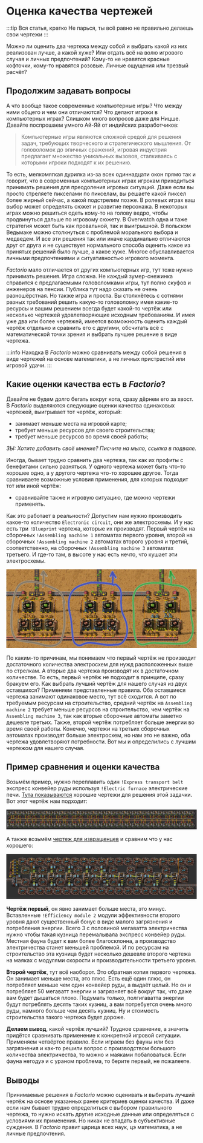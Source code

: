 # Оценка качества чертежей

:::tip Вся статья, кратко
Не парься, ты всё равно не правильно делаешь свои чертежи
:::

Можно ли оценить два чертежа между собой и выбрать какой из них реализован лучше, а какой хуже? Или отдать всё на волю игрового случая и личных предпочтений? Кому-то не нравятся красные кофточки, кому-то нравятся розовые. Личные ощущения или трезвый расчёт?

## Продолжим задавать вопросы

А что вообще такое современные компьютерные игры? Что между ними общего и чем они отличаются? Что делают игроки в компьютерных играх? Слишком много вопросов даже для Ницше. Давайте поспрошаем умного Ай-Яй от индийских разработчиков:

 > Компьютерные игры являются сложной средой для решения задач, требующих творческого и стратегического мышления. От головоломок до эпичных сражений, игровая индустрия предлагает множество уникальных вызовов, сталкиваясь с которыми игроки подходят к их решению.

То есть, мелкомягкая дурилка из-за всех одиннадцати окон прямо так и говорит, что в современных компьютерных играх игрокам приходиться принимать решения для преодоления игровых ситуаций. Даже если вы просто стреляете пикселами по пикселам, вы решаете какой пиксел более жирный сейчас, а какой подстрелим позже. В ролевых играх ваш выбор может определять сюжет и развитие персонажа. В некоторых играх можно решиться одеть кому-то на голову ведро, чтобы продвинуться дальше по игровому сюжету. В Overwatch одна и таже стратегия может быть как провальной, так и выигрышной. В польском Ведьмаке можно столкнуться с проблемой морального выбора и медведем. И все эти решения так или иначе кардинально отличаются друг от друга и не существует нормального способа оценить какое из принятых решений было лучше, а какое хуже. Многое обуславливается личными предпочтениями и ситуативностью игрового момента.

*Factorio* мало отличается от других компьютерных игр, тут тоже нужно принимать решения. Игра сложна. Не каждый зумер-снежинка справится с предлагаемыми головоломками игры, тут полно скуфов и инженеров на пенсии. Публика тут надо сказать не очень разношёрстная. Но также игра и проста. Вы столкнётесь с сотнями разных требований решить какую-то головоломку имея какие-то ресурсы и вашим решением всегда будет какой-то чертёж или несколько чертежей удовлетворяющие исходным требованиям. И имея уже два или более чертежей, имеется возможность оценить каждый чертёж отдельно и сравнить его с другими, обсчитать всё с математической точки зрения и выбрать лучшее решение в виде чертежа.

:::info Находка
В *Factorio* можно сравнивать между собой решения в виде чертежей на основе математики, а не личных пристрастий или игровой удачи.
:::

## Какие оценки качества есть в *Factorio*?

Давайте не будем долго бегать вокруг кота, сразу дёрнем его за хвост. В *Factorio* выделяются следующие оценки качества одинаковых чертежей, выигрывает тот чертёж, который:

* занимает меньше места на игровой карте;
* требует меньше ресурсов для своего строительства;
* требует меньше ресурсов во время своей работы;

*ЗЫ: Хотите добавить своё мнение? Писчите на мыло, ссылка в подвале.*

Иногда, бывает трудно сравнить два чертежа, так как их профиты с бенефитами сильно разняться. У одного чертежа может быть что-то хорошее одно, а у другого чертежа что-то хорошее другое. Тогда сравниваете возможные условия применения, для которых подходит тот или иной чертёж:

* сравнивайте также и игровую ситуацию, где можно чертежи применять.

Как это работает в реальности? Допустим нам нужно производить какое-то количество `Electronic circuit`, они же электросхемы. И у нас есть три `!Blueprint` чертежа, которые их производят. Первый чертёж на сборочных `!Assembling machine 1` автоматах первого уровня, второй на сборочных `!Assembling machine 2` автоматах второго уровня и третий, соответственно, на сборочных `!Assembling machine 3` автоматах третьего. И где-то там, в высоте у нас есть нечто, что кушает эти электросхемы.

![Три простых примера производства электросхем](./QualityAssessment.01.jpg)

По каким-то причинам, мы понимаем что первый чертёж не производит достаточного количества электросхем для нужд расположенных выше по стрелкам. А вторые два чертежа производят их в достаточном количестве. То есть, первый чертёж не подходит в принципе, сразу бракуем его. Как выбрать лучший чертёж для нашего случая из двух оставшихся? Применяем представленные правила. Оба оставшиеся чертежа занимают одинаковое место, тут всё сходится. А вот по требуемым ресурсам на строительство, средний чертёж на `Assembling machine 2` требует меньше ресурсов на строительство, чем чертёж на `Assembling machine 3`, так как вторые сборочные автоматы заметно дешевле третьих. Также, второй чертёж потребляет больше энергии во время своей работы. Конечно, чертежи на третьих сборочных автоматах производят больше электросхем, но нам это не важно, оба чертежа удовлетворяют потребности. Вот мы и определились с лучшим чертежом для нашего случая.

## Пример сравнения и оценки качества

Возьмём пример, нужно переплавить один `!Express transport belt` экспресс конвейер руды используя `!Electric furnace` электрические печи. [Тута показываются](../RawResourcesProcessing/README.md#после-запуска-первого-спутника) хорошие чертежи для решения этой задачки. Вот этот чертёж нам подходит:

![Плавим электрическими печами](../RawResourcesProcessing/images/RawProcessing.15.jpg)

А также возьмём [чертеж для извращенцев](../RawResourcesProcessing/BigOreFoundry.md#плавим-руду-большими-кузницами) и сравним что у нас хорошего:

![Плавим электрическими печами с модулями](../RawResourcesProcessing/images/BigOreFoundry.01.jpg)

**Чертёж первый**, он явно занимает больше места, это минус. Вставленные `!Efficiency module 2` модули эффективности второго уровня дают существенный бонус в виде малого загрязнения и потребления энергии. Всего 3 с половиной мегаватта электричества нужно чтобы такая кузница перемалывала экспресс конвейер руды. Местная фауна будет к вам более благосклонна, а производство электричества станет меньшей проблемой. И по ресурсам на строительство эта кузница будет несколько дешевле второго чертежа на маяках с модулями скорости и производительности третьего уровня.

**Второй чертёж**, тут всё наоборот. Это обратная копия первого чертежа. Он занимает меньше места, это плюс.  Есть ещё один плюс, он потребляет меньше чем один конвейер руды, а выдаёт целый. Но он и потребляет 50 мегаватт энергии и загрязняет всё вокруг так, что даже вам будет дышаться плохо. Подумать только, полгигаватта энергии будут потреблять десять таких кузниц, а вам потребуется очень много руды, намного больше чем десять кузниц. Ну и стоимость строительства такого чертежа будет дороже.

**Делаем вывод**, какой чертёж лучший? Трудное сравнение, а значить придётся сравнивать применение к конкретной игровой ситуации. Применяем четвёртое правило. Если играем без фауны или без загрязнения и как-то решили вопрос с производством большого количества электричества, то можно и маяками побаловаться. Если фауна негодуэ и с ураном проблема, то берите первый, не пожалеете.

## Выводы

Принимаемые решения в *Factorio* можно оценивать и выбирать лучший чертёж на основе указанных ранее критериев оценки качества. И даже если нам бывает трудно определиться с выбором правильного чертежа, то нужно искать другие исходные данные или определяться с условиями их применения. Но никак не впадать в субъективные суждения. В *Fаctorio* правит царица всех наук, цэ математика, а не личные предпочтения.

